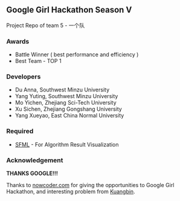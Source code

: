 ## Google Girl Hackathon Season V
Project Repo of team 5 - 一个队

### Awards
- Battle Winner ( best performance and efficiency )
- Best Team - TOP 1

### Developers
- Du Anna, Southwest Minzu University
- Yang Yuting, Southwest Minzu University
- Mo Yichen, Zhejiang Sci-Tech University
- Xu Sichen, Zhejiang Gongshang University
- Yang Xueyao, East China Normal University 

### Required
- [SFML](https://sfml-dev.org) - For Algorithm Result Visualization

### Acknowledgement
**THANKS GOOGLE!!!**

Thanks to [nowcoder.com](nowcoder.com) for giving the opportunities to Google Girl Hackathon, and interesting problem from [Kuangbin](https://kuangbin.github.io/).
